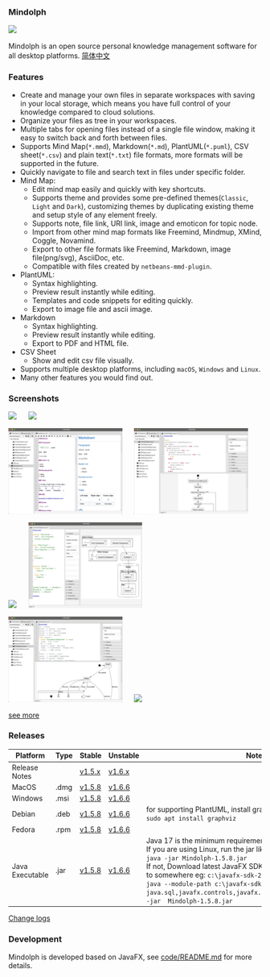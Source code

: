 ### Mindolph

![](./DemoWorkspace/app_30.png)

Mindolph is an open source personal knowledge management software for all desktop platforms. [简体中文](./docs/README_zh_CN.md)


### Features
* Create and manage your own files in separate workspaces with saving in your local storage, which means you have full control of your knowledge compared to cloud solutions.
* Organize your files as tree in your workspaces.
* Multiple tabs for opening files instead of a single file window, making it easy to switch back and forth between files.
* Supports Mind Map(`*.mmd`), Markdown(`*.md`), PlantUML(`*.puml`), CSV sheet(`*.csv`) and plain text(`*.txt`) file formats, more formats will be supported in the future.
* Quickly navigate to file and search text in files under specific folder.
* Mind Map:
	* Edit mind map easily and quickly with key shortcuts.
	* Supports theme and provides some pre-defined themes(`Classic`, `Light` and `Dark`), customizing themes by duplicating existing theme and setup style of any element freely.
	* Supports note, file link, URI link, image and emoticon for topic node. 
	* Import from other mind map formats like Freemind, Mindmup, XMind, Coggle, Novamind.
	* Export to other file formats like Freemind, Markdown, image file(png/svg), AsciiDoc, etc.
	* Compatible with files created by `netbeans-mmd-plugin`.
* PlantUML:
	* Syntax highlighting.
	* Preview result instantly while editing.
	* Templates and code snippets for editing quickly.
	* Export to image file and ascii image.
* Markdown
	* Syntax highlighting.
	* Preview result instantly while editing.
	* Export to PDF and HTML file.
* CSV Sheet
	* Show and edit csv file visually.
* Supports multiple desktop platforms, including `macOS`, `Windows` and `Linux`.
* Many other features you would find out.


### Screenshots
<p float="left">
	<img src="docs/screenshots/mindmap_light.jpg" width="45%"/>
	&nbsp;&nbsp;&nbsp;&nbsp;
	<img src="docs/screenshots/mindmap_dark.jpg" width="45%"/>
</p>
<p float="left">
	<img src="docs/screenshots/markdown1.jpg" width="45%"/>
	&nbsp;&nbsp;&nbsp;&nbsp;
	<img src="docs/screenshots/puml_activity.jpg" width="45%"/>
</p>
<p float="left">
	<img src="docs/screenshots/puml_sequence.jpg" width="45%"/>
	&nbsp;&nbsp;&nbsp;&nbsp;
	<img src="docs/screenshots/puml_component2.jpg" width="45%"/>
</p>
<p float="left">
	<img src="docs/screenshots/puml_state.jpg" width="45%"/>
	&nbsp;&nbsp;&nbsp;&nbsp;
	<img src="docs/screenshots/find_in_files.jpg" width="45%"/>
</p>

[see more](docs/screenshots.md)


### Releases

|Platform|Type|Stable|Unstable|Note|
|----|----|----|----|----|
|Release Notes| |[v1.5.x](docs/release-notes/v1.5/v1.5.md)|[v1.6.x](docs/release-notes/v1.6/v1.6.md)| |
|MacOS|.dmg|[v1.5.8](https://github.com/mindolph/Mindolph/releases/download/v1.5.8/Mindolph-1.5.8.dmg) |[v1.6.6](https://github.com/mindolph/Mindolph/releases/download/v1.6.6/Mindolph-1.6.6.dmg) | |
|Windows|.msi|[v1.5.8](https://github.com/mindolph/Mindolph/releases/download/v1.5.8/Mindolph-1.5.8.msi) |[v1.6.6](https://github.com/mindolph/Mindolph/releases/download/v1.6.6/Mindolph-1.6.6.msi) | |
|Debian|.deb|[v1.5.8](https://github.com/mindolph/Mindolph/releases/download/v1.5.8/Mindolph-1.5.8.deb)|[v1.6.6](https://github.com/mindolph/Mindolph/releases/download/v1.6.6/Mindolph-1.6.6.deb)|	for supporting PlantUML, install graphviz first:</br>  `sudo apt install graphviz`|
|Fedora|.rpm|[v1.5.8](https://github.com/mindolph/Mindolph/releases/download/v1.5.8/Mindolph-1.5.8.rpm)|[v1.6.6](https://github.com/mindolph/Mindolph/releases/download/v1.6.6/Mindolph-1.6.6.rpm)| |
|Java Executable|.jar|[v1.5.8](https://github.com/mindolph/Mindolph/releases/download/v1.5.8/Mindolph-1.5.8.jar)|[v1.6.6](https://github.com/mindolph/Mindolph/releases/download/v1.6.6/Mindolph-1.6.6.jar)| Java 17 is the minimum requirement to run this application. 	</br> If you are using Linux, run the jar like this:  </br> `java -jar Mindolph-1.5.8.jar`  </br> If not, Download latest JavaFX SDK for your platform and extract to somewhere eg: `c:\javafx-sdk-21`, run the jar file like this:   </br> `java --module-path c:\javafx-sdk-21\lib --add-modules  java.sql,javafx.controls,javafx.fxml,javafx.swing,javafx.web -jar  Mindolph-1.5.8.jar` |


[Change logs](docs/change_logs.md)


### Development

Mindolph is developed based on JavaFX, 
see [code/README.md](code/README.md) for more details.
